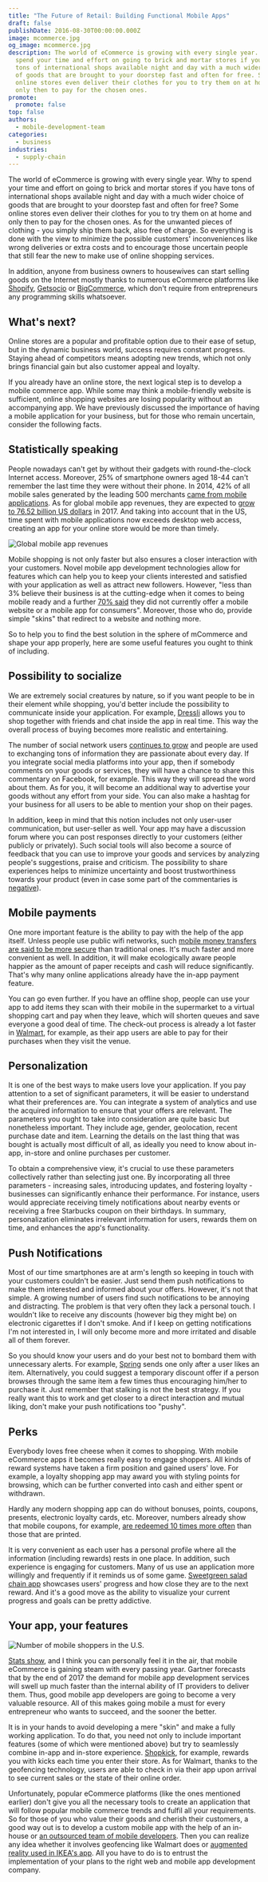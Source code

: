 ```yaml
---
title: "The Future of Retail: Building Functional Mobile Apps"
draft: false
publishDate: 2016-08-30T00:00:00.000Z
image: mcommerce.jpg
og_image: mcommerce.jpg
description: The world of eCommerce is growing with every single year. Why to
  spend your time and effort on going to brick and mortar stores if you have
  tons of international shops available night and day with a much wider choice
  of goods that are brought to your doorstep fast and often for free. Some
  online stores even deliver their clothes for you to try them on at home and
  only then to pay for the chosen ones.
promote:
  promote: false
top: false
authors:
  - mobile-development-team
categories:
  - business
industries:
  - supply-chain
---
```

The world of eCommerce is growing with every single year. Why to spend your time and effort on going to brick and mortar stores if you have tons of international shops available night and day with a much wider choice of goods that are brought to your doorstep fast and often for free? Some online stores even deliver their clothes for you to try them on at home and only then to pay for the chosen ones. As for the unwanted pieces of clothing - you simply ship them back, also free of charge. So everything is done with the view to minimize the possible customers' inconveniences like wrong deliveries or extra costs and to encourage those uncertain people that still fear the new to make use of online shopping services.

In addition, anyone from business owners to housewives can start selling goods on the Internet mostly thanks to numerous eCommerce platforms like <a href="https://www.shopify.com/" rel="nofollow" target="_blank">Shopify</a>, <a href="https://getsocio.com/" target="_blank">Getsocio</a> or <a href="https://www.bigcommerce.com/" rel="nofollow" target="_blank">BigCommerce</a>, which don't require from entrepreneurs any programming skills whatsoever.

## What's next?

Online stores are a popular and profitable option due to their ease of setup, but in the dynamic business world, success requires constant progress. Staying ahead of competitors means adopting new trends, which not only brings financial gain but also customer appeal and loyalty.

If you already have an online store, the next logical step is to develop a mobile commerce app. While some may think a mobile-friendly website is sufficient, online shopping websites are losing popularity without an accompanying app. We have previously discussed the importance of having a mobile application for your business, but for those who remain uncertain, consider the following facts.

## Statistically speaking

People nowadays can't get by without their gadgets with round-the-clock Internet access. Moreover, 25% of smartphone owners aged 18-44 can't remember the last time they were without their phone. In 2014, 42% of all mobile sales generated by the leading 500 merchants <a href="https://www.internetretailer.com/2014/08/21/how-often-do-shoppers-use-retail-apps" rel="nofollow" target="_blank">came from mobile applications</a>. As for global mobile app revenues, they are expected to <a href="https://www.statista.com/statistics/269025/worldwide-mobile-app-revenue-forecast/" rel="nofollow" target="_blank">grow to 76.52 billion US dollars</a> in 2017. And taking into account that in the US, time spent with mobile applications now exceeds desktop web access, creating an app for your online store would be more than timely.

![Global mobile app revenues](Mobile-app-revenues.png)

Mobile shopping is not only faster but also ensures a closer interaction with your customers. Novel mobile app development technologies allow for features which can help you to keep your clients interested and satisfied with your application as well as attract new followers. However, "less than 3% believe their business is at the cutting-edge when it comes to being mobile ready and a further <a href="http://internetretailing.net/2015/04/consumer-spending-on-mobile-to-top-53bn-a-year-by-2024-but-only-30-of-retailers-have-m-strategy-study-warns/" rel="nofollow" target="_blank">70% said</a> they did not currently offer a mobile website or a mobile app for consumers". Moreover, those who do, provide simple "skins" that redirect to a website and nothing more.

So to help you to find the best solution in the sphere of mCommerce and shape your app properly, here are some useful features you ought to think of including.

## Possibility to socialize

We are extremely social creatures by nature, so if you want people to be in their element while shopping, you'd better include the possibility to communicate inside your application. For example, [Dressli](https://anadea.info/projects/dressli) allows you to shop together with friends and chat inside the app in real time. This way the overall process of buying becomes more realistic and entertaining.

The number of social network users <a href="https://www.statista.com/statistics/278414/number-of-worldwide-social-network-users/" target="_blank">continues to grow</a> and people are used to exchanging tons of information they are passionate about every day. If you integrate social media platforms into your app, then if somebody comments on your goods or services, they will have a chance to share this commentary on Facebook, for example. This way they will spread the word about them. As for you, it will become an additional way to advertise your goods without any effort from your side. You can also make a hashtag for your business for all users to be able to mention your shop on their pages.

In addition, keep in mind that this notion includes not only user-user communication, but user-seller as well. Your app may have a discussion forum where you can post responses directly to your customers (either publicly or privately). Such social tools will also become a source of feedback that you can use to improve your goods and services by analyzing people's suggestions, praise and criticism. The possibility to share experiences helps to minimize uncertainty and boost trustworthiness towards your product (even in case some part of the commentaries is <a href="https://conversionxl.com/how-why-you-should-invest-in-getting-good-testimonials-w-examples/#" rel="nofollow" target="_blank">negative</a>).

## Mobile payments

One more important feature is the ability to pay with the help of the app itself. Unless people use public wifi networks, such <a href="http://www.nextgov.com/mobile/2015/11/reminder-mobile-payments-are-more-secure-your-traditional-credit-card/123734/" rel="nofollow" target="_blank">mobile money transfers are said to be more secure</a> than traditional ones. It's much faster and more convenient as well. In addition, it will make ecologically aware people happier as the amount of paper receipts and cash will reduce significantly. That's why many online applications already have the in-app payment feature.

You can go even further. If you have an offline shop, people can use your app to add items they scan with their mobile in the supermarket to a virtual shopping cart and pay when they leave, which will shorten queues and save everyone a good deal of time. The check-out process is already a lot faster in <a href="https://itunes.apple.com/us/app/walmart-app-shopping-savings/id338137227?mt=8" rel="nofollow" target="_blank">Walmart</a>, for example, as their app users are able to pay for their purchases when they visit the venue.

## Personalization

It is one of the best ways to make users love your application. If you pay attention to a set of significant parameters, it will be easier to understand what their preferences are. You can integrate a system of analytics and use the acquired information to ensure that your offers are relevant. The parameters you ought to take into consideration are quite basic but nonetheless important. They include age, gender, geolocation, recent purchase date and item. Learning the details on the last thing that was bought is actually most difficult of all, as ideally you need to know about in-app, in-store and online purchases per customer.

To obtain a comprehensive view, it's crucial to use these parameters collectively rather than selecting just one. By incorporating all three parameters - increasing sales, introducing updates, and fostering loyalty - businesses can significantly enhance their performance. For instance, users would appreciate receiving timely notifications about nearby events or receiving a free Starbucks coupon on their birthdays. In summary, personalization eliminates irrelevant information for users, rewards them on time, and enhances the app's functionality.

## Push Notifications

Most of our time smartphones are at arm's length so keeping in touch with your customers couldn't be easier. Just send them push notifications to make them interested and informed about your offers. However, it's not that simple. A growing number of users find such notifications to be annoying and distracting. The problem is that very often they lack a personal touch. I wouldn't like to receive any discounts (however big they might be) on electronic cigarettes if I don't smoke. And if I keep on getting notifications I'm not interested in, I will only become more and more irritated and disable all of them forever.

So you should know your users and do your best not to bombard them with unnecessary alerts. For example, <a href="https://www.shopspring.com/" rel="nofollow" target="_blank">Spring</a> sends one only after a user likes an item. Alternatively, you could suggest a temporary discount offer if a person browses through the same item a few times thus encouraging him/her to purchase it. Just remember that stalking is not the best strategy. If you really want this to work and get closer to a direct interaction and mutual liking, don't make your push notifications too "pushy".

## Perks

Everybody loves free cheese when it comes to shopping. With mobile eCommerce apps it becomes really easy to engage shoppers. All kinds of reward systems have taken a firm position and gained users' love. For example, a loyalty shopping app may award you with styling points for browsing, which can be further converted into cash and either spent or withdrawn.

Hardly any modern shopping app can do without bonuses, points, coupons, presents, electronic loyalty cards, etc. Moreover, numbers already show that mobile coupons, for example, <a href="https://www.slideshare.net/HubSpot/50-mobilefactsdeck62812/20-Mobile_coupons_receive10_times_higher" rel="nofollow" target="_blank">are redeemed 10 times more often</a> than those that are printed.

It is very convenient as each user has a personal profile where all the information (including rewards) rests in one place. In addition, such experience is engaging for customers. Many of us use an application more willingly and frequently if it reminds us of some game. <a href="https://itunes.apple.com/us/app/sweetgreen/id594329490?mt=8" rel="nofollow" target="_blank">Sweetgreen salad chain app</a> showcases users' progress and how close they are to the next reward. And it's a good move as the ability to visualize your current progress and goals can be pretty addictive.

## Your app, your features

![Number of mobile shoppers in the U.S.](Number-of-US-mobile-shoppers.png)

[Stats show](https://www.statista.com/statistics/276819/number-of-mobile-shoppers-in-the-united-states/), and I think you can personally feel it in the air, that mobile eCommerce is gaining steam with every passing year. Gartner forecasts that by the end of 2017 the demand for mobile app development services will swell up much faster than the internal ability of IT providers to deliver them. Thus, good mobile app developers are going to become a very valuable resource. All of this makes going mobile a must for every entrepreneur who wants to succeed, and the sooner the better.

It is in your hands to avoid developing a mere "skin" and make a fully working application. To do that, you need not only to include important features (some of which were mentioned above) but try to seamlessly combine in-app and in-store experience. <a href="https://itunes.apple.com/us/app/shopkick-rewards-free-gift/id383298204?mt=8" rel="nofollow" target="_blank">Shopkick</a>, for example, rewards you with kicks each time you enter their store. As for Walmart, thanks to the geofencing technology, users are able to check in via their app upon arrival to see current sales or the state of their online order.

Unfortunately, popular eCommerce platforms (like the ones mentioned earlier) don't give you all the necessary tools to create an application that will follow popular mobile commerce trends and fulfil all your requirements. So for those of you who value their goods and cherish their customers, a good way out is to develop a custom mobile app with the help of an in-house or [an outsourced team of mobile developers](https://anadea.info/services/mobile-development). Then you can realize any idea whether it involves geofencing like Walmart does or <a href="https://www.youtube.com/watch?v=vDNzTasuYEw" rel="nofollow" target="_blank">augmented reality used in IKEA's app</a>. All you have to do is to entrust the implementation of your plans to the right web and mobile app development company.
